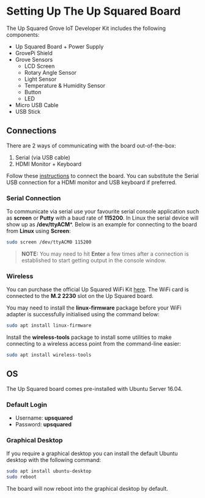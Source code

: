 # Setting Up The Up Squared Board
The Up Squared Grove IoT Developer Kit includes the following components:

 - Up Squared Board + Power Supply
 - GrovePi Shield
 - Grove Sensors
	 - LCD Screen
	 - Rotary Angle Sensor
	 - Light Sensor
	 - Temperature & Humidity Sensor
	 - Button
	 - LED
 - Micro USB Cable
 - USB Stick

## Connections
There are 2 ways of communicating with the board out-of-the-box:

 1. Serial (via USB cable)
 2. HDMI Monitor + Keyboard

Follow these [instructions](https://software.intel.com/en-us/upsquared-grove-getting-started-guide-power-on-board) to connect the board. You can substitute the Serial USB connection for a HDMI monitor and USB keyboard if preferred.

### Serial Connection
To communicate via serial use your favourite serial console application such as **screen** or **Putty** with a baud rate of **115200**. In Linux the serial device will show up as **/dev/ttyACM***. Below is an example for connecting to the board from **Linux** using **Screen**:
``` bash
sudo screen /dev/ttyACM0 115200
```
> **NOTE:** You may need to hit **Enter** a few times after a connection is established to start getting output in the console window.

### Wireless
You can purchase the official Up Squared WiFi Kit [here](https://up-shop.org/up-peripherals/109-m2-2230-wifi-kit.html). The WiFi card is connected to the **M.2 2230** slot on the Up Squared board.

You may need to install the **linux-firmware** package before your WiFi adapter is successfully initialised using the command below:
``` bash
sudo apt install linux-firmware
```
Install the **wireless-tools** package to install some utilities to make connecting to a wireless access point from the command-line easier:
``` bash
sudo apt install wireless-tools
```

## OS
The Up Squared board comes pre-installed with Ubuntu Server 16.04.

### Default Login
 - Username: **upsquared**
 - Password: **upsquared**

### Graphical Desktop
If you require a graphical desktop you can install the default Ubuntu desktop with the following command:
``` bash
sudo apt install ubuntu-desktop
sudo reboot
```
The board will now reboot into the graphical desktop by default.
